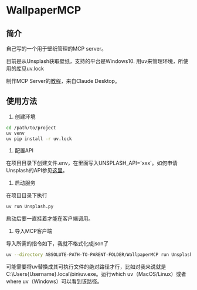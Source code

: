 # WallpaperMCP

## 简介

自己写的一个用于壁纸管理的MCP server。

目前是从Unsplash获取壁纸，支持的平台是Windows10. 用uv来管理环境，所使用的库见uv.lock

制作MCP Server的[教程](https://modelcontextprotocol.io/quickstart/server#windows)，来自Claude Desktop。

## 使用方法

1. 创建环境

```bash
cd /path/to/project
uv venv
uv pip install -r uv.lock
```

1. 配置API

在项目目录下创建文件.env，在里面写入UNSPLASH_API='xxx'。如何申请Unsplash的API参见[这里](https://unsplash.com/documentation#getting-started)。

1. 启动服务

在项目目录下执行

```bash
uv run Unsplash.py
```

启动后要一直挂着才能在客户端调用。

1. 导入MCP客户端

导入所需的指令如下，我就不格式化成json了

```bash
uv --directory ABSOLUTE-PATH-TO-PARENT-FOLDER/WallpaperMCP run Unsplash.py
```

可能需要将uv替换成其可执行文件的绝对路径才行，比如对我来说就是C:\Users\{Username}\.local\bin\uv.exe。运行which uv（MacOS/Linux）或者where uv（Windows）可以看到该路径。
